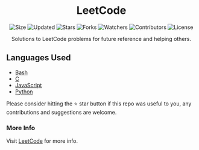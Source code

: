 <div align="center">

# LeetCode

![Size](https://img.shields.io/github/repo-size/2kabhishek/LeetCode?style=plastic&color=0f0&label=Size)
![Updated](https://img.shields.io/github/last-commit/2kabhishek/LeetCode?style=plastic&color=f00&label=Updated)
![Stars](https://img.shields.io/github/stars/2kabhishek/LeetCode?style=plastic&color=ffc801&label=Stars)
![Forks](https://img.shields.io/github/forks/2kabhishek/LeetCode?style=plastic&color=003cff&label=Forks)
![Watchers](https://img.shields.io/github/watchers/2kabhishek/LeetCode?style=plastic&color=ff5500&label=Watchers)
![Contributors](https://img.shields.io/github/contributors/2kabhishek/LeetCode?style=plastic&color=f0f&label=Contributors)
![License](https://img.shields.io/github/license/2kabhishek/LeetCode?style=plastic&color=555&label=License)

Solutions to LeetCode problems for future reference and helping others.

</div>



## Languages Used

- [Bash](./Bash)
- [C](./C)
- [JavaScript](./JavaScript)
- [Python](./Python)

Please consider hitting the ⭐ star button if this repo was useful to you, any contributions and suggestions are welcome.

### More Info

Visit [LeetCode](https://leetcode.com) for more info.

